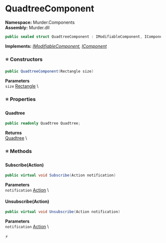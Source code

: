 # QuadtreeComponent

**Namespace:** Murder.Components \
**Assembly:** Murder.dll

```csharp
public sealed struct QuadtreeComponent : IModifiableComponent, IComponent
```

**Implements:** _[IModifiableComponent](../..//Bang/Components/IModifiableComponent.html), [IComponent](../..//Bang/Components/IComponent.html)_

### ⭐ Constructors
```csharp
public QuadtreeComponent(Rectangle size)
```

**Parameters** \
`size` [Rectangle](../..//Murder/Core/Geometry/Rectangle.html) \

### ⭐ Properties
#### Quadtree
```csharp
public readonly Quadtree Quadtree;
```

**Returns** \
[Quadtree](../..//Murder/Core/Physics/Quadtree.html) \
### ⭐ Methods
#### Subscribe(Action)
```csharp
public virtual void Subscribe(Action notification)
```

**Parameters** \
`notification` [Action](https://learn.microsoft.com/en-us/dotnet/api/System.Action?view=net-7.0) \

#### Unsubscribe(Action)
```csharp
public virtual void Unsubscribe(Action notification)
```

**Parameters** \
`notification` [Action](https://learn.microsoft.com/en-us/dotnet/api/System.Action?view=net-7.0) \



⚡